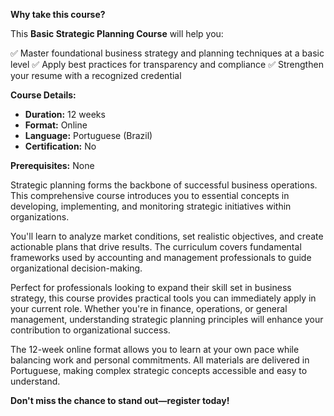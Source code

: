 **Why take this course?**

This **Basic Strategic Planning Course** will help you:

✅ Master foundational business strategy and planning techniques at a basic level
✅ Apply best practices for transparency and compliance
✅ Strengthen your resume with a recognized credential

**Course Details:**
- **Duration:** 12 weeks
- **Format:** Online
- **Language:** Portuguese (Brazil)
- **Certification:** No

**Prerequisites:**
None

Strategic planning forms the backbone of successful business operations. This comprehensive course introduces you to essential concepts in developing, implementing, and monitoring strategic initiatives within organizations.

You'll learn to analyze market conditions, set realistic objectives, and create actionable plans that drive results. The curriculum covers fundamental frameworks used by accounting and management professionals to guide organizational decision-making.

Perfect for professionals looking to expand their skill set in business strategy, this course provides practical tools you can immediately apply in your current role. Whether you're in finance, operations, or general management, understanding strategic planning principles will enhance your contribution to organizational success.

The 12-week online format allows you to learn at your own pace while balancing work and personal commitments. All materials are delivered in Portuguese, making complex strategic concepts accessible and easy to understand.

**Don't miss the chance to stand out—register today!**